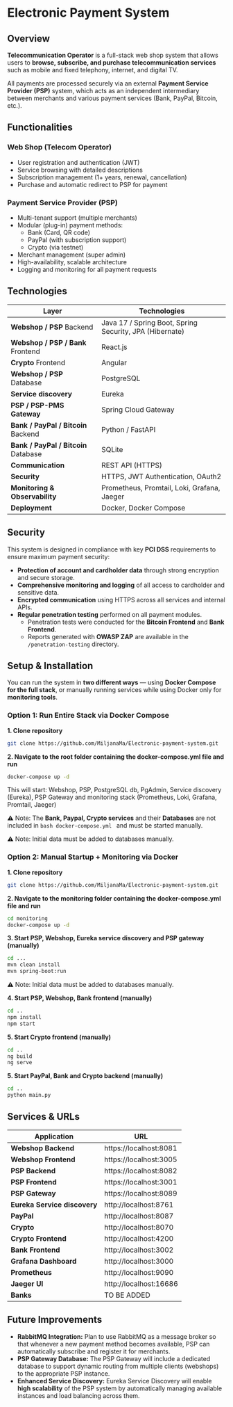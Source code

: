 # Electronic Payment System 

## Overview 
**Telecommunication Operator** is a full-stack web shop system that allows users to **browse, subscribe, and purchase telecommunication services** such as mobile and fixed telephony, internet, and digital TV. 

All payments are processed securely via an external **Payment Service Provider (PSP)** system, which acts as an independent intermediary between merchants and various payment services (Bank, PayPal, Bitcoin, etc.).


## Functionalities

### Web Shop (Telecom Operator)
- User registration and authentication (JWT)
- Service browsing with detailed descriptions
- Subscription management (1+ years, renewal, cancellation)
- Purchase and automatic redirect to PSP for payment

### Payment Service Provider (PSP)
- Multi-tenant support (multiple merchants)
- Modular (plug-in) payment methods:
  - Bank (Card, QR code)
  - PayPal (with subscription support)
  - Crypto (via testnet)
- Merchant management (super admin)
- High-availability, scalable architecture
- Logging and monitoring for all payment requests


## Technologies 

| Layer | Technologies |
|-------|---------------|
| **Webshop / PSP** Backend | Java 17 / Spring Boot, Spring Security, JPA (Hibernate) |
| **Webshop / PSP / Bank** Frontend | React.js |
| **Crypto** Frontend | Angular |
| **Webshop / PSP** Database | PostgreSQL |
| **Service discovery** | Eureka |
| **PSP / PSP-PMS Gateway** | Spring Cloud Gateway |
| **Bank / PayPal / Bitcoin** Backend | Python / FastAPI |
| **Bank / PayPal / Bitcoin** Database | SQLite |
| **Communication** | REST API (HTTPS) |
| **Security** | HTTPS, JWT Authentication, OAuth2 |
| **Monitoring & Observability** | Prometheus, Promtail, Loki, Grafana, Jaeger |
| **Deployment** | Docker, Docker Compose |

## Security

This system is designed in compliance with key **PCI DSS** requirements to ensure maximum payment security:

- **Protection of account and cardholder data** through strong encryption and secure storage.  
- **Comprehensive monitoring and logging** of all access to cardholder and sensitive data.  
- **Encrypted communication** using HTTPS across all services and internal APIs.  
- **Regular penetration testing** performed on all payment modules.  
  - Penetration tests were conducted for the **Bitcoin Frontend** and **Bank Frontend**.  
  - Reports generated with **OWASP ZAP** are available in the `/penetration-testing` directory.

## Setup & Installation

You can run the system in **two different ways** — using **Docker Compose for the full stack**, or manually running services while using Docker only for **monitoring tools**.

### Option 1: Run Entire Stack via Docker Compose

**1. Clone repository**

```bash
git clone https://github.com/MiljanaMa/Electronic-payment-system.git
```

**2. Navigate to the root folder containing the docker-compose.yml file and run**

```bash
docker-compose up -d
```
This will start: Webshop, PSP, PostgreSQL db, PgAdmin, Service discovery (Eureka), PSP Gateway and monitoring stack (Prometheus, Loki, Grafana, Promtail, Jaeger)

⚠️ Note:
The **Bank, Paypal, Crypto services** and their **Databases** are not included in ```bash docker-compose.yml ``` and must be started manually.

⚠️ Note:
Initial data must be added to databases manually.

### Option 2: Manual Startup + Monitoring via Docker

**1. Clone repository**

```bash
git clone https://github.com/MiljanaMa/Electronic-payment-system.git
```

**2. Navigate to the monitoring folder containing the docker-compose.yml file and run**

```bash
cd monitoring
docker-compose up -d
```
**3. Start PSP, Webshop, Eureka service discovery and PSP gateway  (manually)**
```bash
cd ...
mvn clean install
mvn spring-boot:run
```
⚠️ Note:
Initial data must be added to databases manually.

**4. Start PSP, Webshop, Bank frontend  (manually)**

```bash
cd ..
npm install
npm start
```

**5. Start Crypto frontend  (manually)**

```bash
cd ..
ng build
ng serve
```
**5. Start PayPal, Bank and Crypto backend  (manually)**

```bash
cd ..
python main.py
```

## Services & URLs

| Application | URL |
|-------|---------------|
| **Webshop Backend** | https://localhost:8081 |
| **Webshop Frontend** | https://localhost:3005 |
| **PSP Backend** | https://localhost:8082 |
| **PSP Frontend** | https://localhost:3001 |
| **PSP Gateway** | https://localhost:8089 |
| **Eureka Service discovery** | http://localhost:8761 |
| **PayPal** | http://localhost:8087 |
| **Crypto** | http://localhost:8070 |
| **Crypto Frontend** | http://localhost:4200 |
| **Bank Frontend** | http://localhost:3002 |
| **Grafana Dashboard** | http://localhost:3000 |
| **Prometheus** | http://localhost:9090 |
| **Jaeger UI**| http://localhost:16686 |
| **Banks** | TO BE ADDED |

## Future Improvements

- **RabbitMQ Integration:** Plan to use RabbitMQ as a message broker so that whenever a new payment method becomes available, PSP can automatically subscribe and register it for merchants.  
- **PSP Gateway Database:** The PSP Gateway will include a dedicated database to support dynamic routing from multiple clients (webshops) to the appropriate PSP instance.  
- **Enhanced Service Discovery:** Eureka Service Discovery will enable **high scalability** of the PSP system by automatically managing available instances and load balancing across them.
